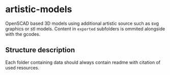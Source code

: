 # artistic-models
OpenSCAD based 3D models using additional artistic source such as svg graphics or stl models.
Content in ``exported`` subfolders is ommited alongside with the gcodes. 

## Structure description
Each folder containing data should always contain readme with citation of used resources.